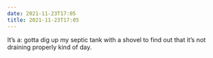 ```yaml
---
date: 2021-11-23T17:05
title: 2021-11-23T17:05
---
```


It’s a: gotta dig up my septic tank with a shovel to find out that it’s not draining properly kind of day. 